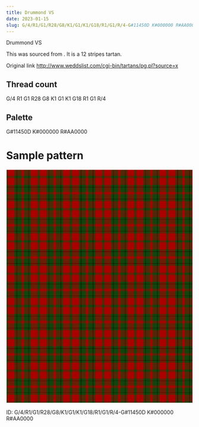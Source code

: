 ```yaml
---
title: Drummond VS
date: 2023-01-15
slug: G/4/R1/G1/R28/G8/K1/G1/K1/G18/R1/G1/R/4-G#11450D K#000000 R#AA0000
---
```

Drummond VS

This was sourced from <no value>.  It is a 12 stripes tartan.

Original link http://www.weddslist.com/cgi-bin/tartans/pg.pl?source=x

## Thread count
G/4 R1 G1 R28 G8 K1 G1 K1 G18 R1 G1 R/4

## Palette
G#11450D K#000000 R#AA0000

# Sample pattern

![Tartan detail](tartan.png "G/4 R1 G1 R28 G8 K1 G1 K1 G18 R1 G1 R/4 tartan")

ID: G/4/R1/G1/R28/G8/K1/G1/K1/G18/R1/G1/R/4-G#11450D K#000000 R#AA0000